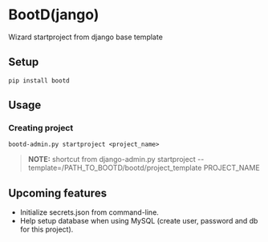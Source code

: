 BootD(jango)
=====================

Wizard startproject from django base template


Setup
---------

```
pip install bootd
```


Usage
---------

### Creating project
```
bootd-admin.py startproject <project_name>
```

> **NOTE:** shortcut from django-admin.py startproject --template=/PATH_TO_BOOTD/bootd/project_template PROJECT_NAME


Upcoming features
---------

- Initialize secrets.json from command-line.
- Help setup database when using MySQL (create user, password and db for this project).
